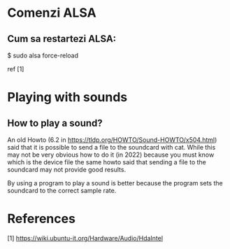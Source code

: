 # Comenzi ALSA

## Cum sa restartezi ALSA:

   $ sudo alsa force-reload 
   
   ref [1]
  
# Playing with sounds
  
## How to play a sound?

  An old Howto (6.2 in https://tldp.org/HOWTO/Sound-HOWTO/x504.html) said that it is possible to send a file to the
  soundcard with cat. While this may not be very obvious how to do it (in 2022) because you must know which is the
  device file the same howto said that sending a file to the soundcard may not provide good results. 
  
  By using a program to play a sound is better because the program sets the soundcard to the correct sample rate.
  
  


   
# References

[1] https://wiki.ubuntu-it.org/Hardware/Audio/HdaIntel

